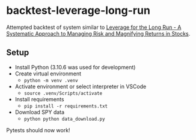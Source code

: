 # backtest-leverage-long-run

Attempted backtest of system similar to [Leverage for the Long Run - A Systematic Approach to Managing Risk and Magnifying Returns in Stocks](https://papers.ssrn.com/sol3/papers.cfm?abstract_id=2741701).


## Setup

* Install Python (3.10.6 was used for development)
* Create virtual environment
  * `python -m venv .venv`
* Activate environment or select interpreter in VSCode
  * `source .venv/Scripts/activate`
* Install requirements
  * `pip install -r requirements.txt`
* Download SPY data
  * `python python data_download.py`

Pytests should now work!
